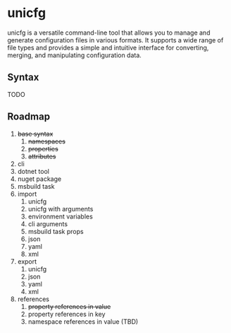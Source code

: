 # unicfg

unicfg is a versatile command-line tool that allows you to manage and generate configuration files in various formats.
It supports a wide range of file types and provides a simple and intuitive interface for converting, merging, and
manipulating configuration data.

## Syntax

TODO

## Roadmap

1. ~~base syntax~~
    1. ~~namespaces~~
    2. ~~properties~~
    3. ~~attributes~~
2. cli
3. dotnet tool
4. nuget package
5. msbuild task
6. import
    1. unicfg
    2. unicfg with arguments
    3. environment variables
    4. cli arguments
    5. msbuild task props
    6. json
    7. yaml
    8. xml
7. export
    1. unicfg
    2. json
    3. yaml
    4. xml
8. references
    1. ~~property references in value~~
    2. property references in key
    3. namespace references in value (TBD)

